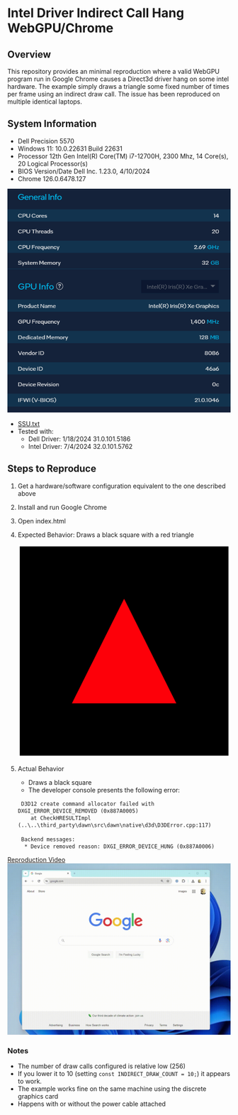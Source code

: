 # Intel Driver Indirect Call Hang WebGPU/Chrome

## Overview
This repository provides an minimal reproduction where a valid WebGPU program run in Google Chrome causes a Direct3d driver hang on some intel hardware. The example simply draws a triangle some fixed number of times per frame using an indirect draw call. The issue has been reproduced on multiple identical laptops.

## System Information
* Dell Precision 5570
* Windows 11: 10.0.22631 Build 22631
* Processor	12th Gen Intel(R) Core(TM) i7-12700H, 2300 Mhz, 14 Core(s), 20 Logical Processor(s)
* BIOS Version/Date	Dell Inc. 1.23.0, 4/10/2024
* Chrome 126.0.6478.127

![intel info](./intel_info.png)
* [SSU.txt](./SSU.txt)
* Tested with:
  * Dell Driver: 1/18/2024 31.0.101.5186
  * Intel Driver: 7/4/2024 32.0.101.5762

## Steps to Reproduce
1. Get a hardware/software configuration equivalent to the one described above
2. Install and run Google Chrome
3. Open index.html
4. Expected Behavior: Draws a black square with a red triangle


   ![Expected Image](./expected.png)
5. Actual Behavior
   * Draws a black square
   * The developer console presents the following error:
   ```
    D3D12 create command allocator failed with DXGI_ERROR_DEVICE_REMOVED (0x887A0005)
       at CheckHRESULTImpl (..\..\third_party\dawn\src\dawn\native\d3d\D3DError.cpp:117)

    Backend messages:
     * Device removed reason: DXGI_ERROR_DEVICE_HUNG (0x887A0006)
   ```

[Reproduction Video](./reproduction_video.mp4)
![Gif](./reproduction_video.gif)

### Notes
* The number of draw calls configured is relative low (256)
* If you lower it to 10 (setting `const INDIRECT_DRAW_COUNT = 10;`) it appears to work.
* The example works fine on the same machine using the discrete graphics card
* Happens with or without the power cable attached